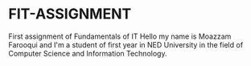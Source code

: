 # FIT-ASSIGNMENT
First assignment of Fundamentals of IT
Hello my name is Moazzam Farooqui and I'm a student of first year in NED University in the field of Computer Science and Information Technology.
